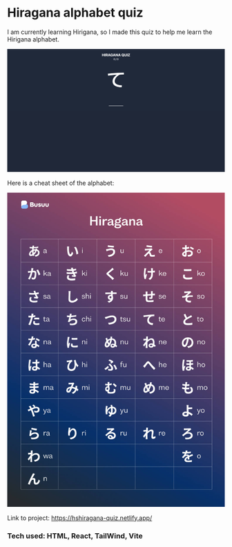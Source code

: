 # Hiragana alphabet quiz
I am currently learning Hirigana, so I made this quiz to help me learn the Hirigana alphabet. 

![title](src/githubImage.png) 

Here is a cheat sheet of the alphabet: 

![title](src/Hiragana.jpg)

Link to project: https://hshiragana-quiz.netlify.app/


### Tech used: HTML, React, TailWind, Vite


